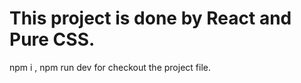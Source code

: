 # This project is done by React and  Pure CSS.

npm i , npm run dev for checkout the project file.


